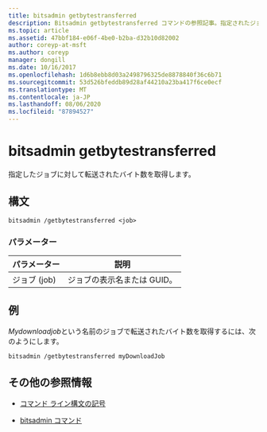 ```yaml
---
title: bitsadmin getbytestransferred
description: Bitsadmin getbytestransferred コマンドの参照記事。指定されたジョブで転送されたバイト数を取得します。
ms.topic: article
ms.assetid: 47bbf184-e06f-4be0-b2ba-d32b10d82002
author: coreyp-at-msft
ms.author: coreyp
manager: dongill
ms.date: 10/16/2017
ms.openlocfilehash: 1d6b8ebb8d03a2498796325de8878840f36c6b71
ms.sourcegitcommit: 53d526bfeddb89d28af44210a23ba417f6ce0ecf
ms.translationtype: MT
ms.contentlocale: ja-JP
ms.lasthandoff: 08/06/2020
ms.locfileid: "87894527"
---
```

# <a name="bitsadmin-getbytestransferred"></a>bitsadmin getbytestransferred

指定したジョブに対して転送されたバイト数を取得します。

## <a name="syntax"></a>構文

```
bitsadmin /getbytestransferred <job>
```

### <a name="parameters"></a>パラメーター

| パラメーター | 説明 |
| -------------- | -------------- |
| ジョブ (job) | ジョブの表示名または GUID。 |

## <a name="examples"></a>例

*Mydownloadjob*という名前のジョブで転送されたバイト数を取得するには、次のようにします。

```
bitsadmin /getbytestransferred myDownloadJob
```

## <a name="additional-references"></a>その他の参照情報

- [コマンド ライン構文の記号](command-line-syntax-key.md)

- [bitsadmin コマンド](bitsadmin.md)
